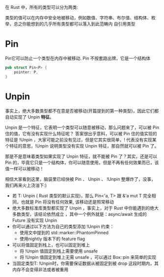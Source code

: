 在 Rust 中，所有的类型可以分为两类:

类型的值可以在内存中安全地被移动，例如数值、字符串、布尔值、结构体、枚举，总之你能想到的几乎所有类型都可以落入到此范畴内
自引用类型

# Pin
Pin它可以防止一个类型在内存中被移动.
Pin 不按套路出牌，它是一个结构体
```rust
pub struct Pin<P> {
    pointer: P,
}
```
# Unpin
事实上，绝大多数类型都不在意是否被移动(开篇提到的第一种类型)，因此它们都自动实现了 Unpin <strong>特征</strong>。

Unpin 是一个特征，它表明一个类型可以随意被移动，那么问题来了，可以被 Pin 住的值，它有没有实现什么特征呢？ 答案很出乎意料，可以被 Pin 住的值实现的特征是 !Unpin ，大家可能之前没有见过，但是它其实很简单，! 代表没有实现某个特征的意思，!Unpin 说明类型没有实现 Unpin 特征，那自然就可以被 Pin 了。

那是不是意味着类型如果实现了 Unpin 特征，就不能被 Pin 了？其实，还是可以 Pin 的，毕竟它只是一个结构体，你可以随意使用，但是不再有任何效果而已，该值一样可以被移动！

相信大家看到这里，脑袋里已经快被 Pin 、 Unpin 、 !Unpin 整爆炸了，没事，我们再来火上浇油下:)

- 若 T: Unpin ( Rust 类型的默认实现)，那么 Pin<'a, T> 跟 &'a mut T 完全相同，也就是 Pin 将没有任何效果, 该移动还是照常移动
- 绝大多数标准库类型都实现了 Unpin ，事实上，对于 Rust 中你能遇到的绝大多数类型，该结论依然成立 ，其中一个例外就是：async/await 生成的 Future 没有实现 Unpin
- 你可以通过以下方法为自己的类型添加 !Unpin 约束：
  - 使用文中提到的 std::marker::PhantomPinned
  - 使用nightly 版本下的 feature flag
- 可以将值固定到栈上，也可以固定到堆上
  - 将 !Unpin 值固定到栈上需要使用 unsafe
  - 将 !Unpin 值固定到堆上无需 unsafe ，可以通过 Box::pin 来简单的实现
- 当固定类型T: !Unpin时，你需要保证数据从被固定到被 drop 这段时期内，其内存不会变得非法或者被重用
